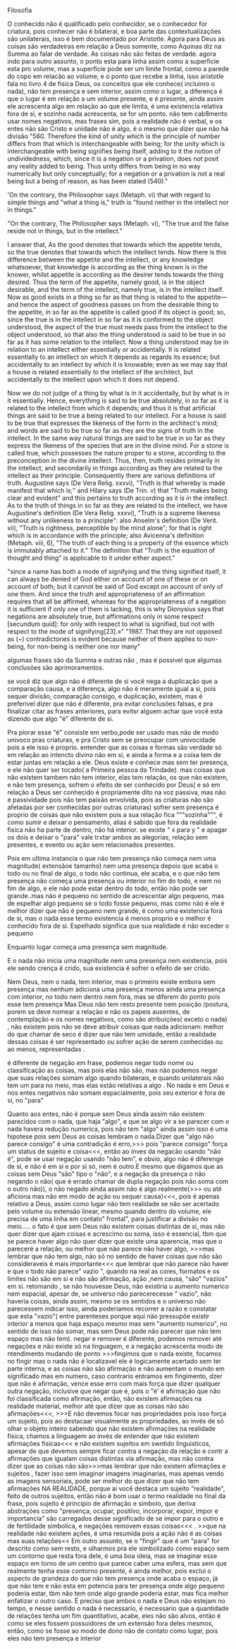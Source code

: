  Filosofia

O conhecido não é qualificado pelo conhecidor, se o conhecedor for criatura, pois conhecer não é bilateral, e boa parte das contextualizações são unilaterais, isso é bem documentado por Aristotle.
Agora para Deus as coisas são verdadeiras em relação a Deus somente, como Aquinas diz na Summa ao falar de verdade.
As coisas não são feitas de verdade.
agora indo para outro assunto, o ponto esta para linha assim como a superficie esta pro volume, mas a superficie pode ser um limite frontal, como a parede do copo em relacão ao volume, e o ponto que recebe a linha, isso aristotle fala no livro 4 de fisica 
Deus, os conceitos que ele conhece( incluinro o nada), não tem presença e sem interior, assim como o lugar, a diferença é que o lugar é em relação a um volume presente, e é presente, ainda assim ele acrescenta algo em relação ao que ele limita, é uma existencia relativa fora de si, e sozinho nada acrescenta, se for um ponto.
não tem cab8mento usar nomes negativos, mas frases sim, pois a realidade não é verbal, e os entes não são Cristo e unidade não é algo, é o mesmo que dizer que não há divisão
"560. Therefore the kind of unity which is the principle of number differs from that which is interchangeable with being; for the unity which is interchangeable with being signifies being itself, adding to it the notion of undividedness, which, since it is a negation or a privation, does not posit any reality added to being. Thus unity differs from being in no way numerically but only conceptually; for a negation or a privation is not a real being but a being of reason, as has been stated (540)."

'On the contrary, the Philosopher says (Metaph. vi) that with regard to simple things and "what a thing is," truth is "found neither in the intellect nor in things."

"On the contrary, The Philosopher says (Metaph. vi), "The true and the false reside not in things, but in the intellect."

I answer that, As the good denotes that towards which the appetite tends, so the true denotes that towards which the intellect tends. Now there is this difference between the appetite and the intellect, or any knowledge whatsoever, that knowledge is according as the thing known is in the knower, whilst appetite is according as the desirer tends towards the thing desired. Thus the term of the appetite, namely good, is in the object desirable, and the term of the intellect, namely true, is in the intellect itself. Now as good exists in a thing so far as that thing is related to the appetite—and hence the aspect of goodness passes on from the desirable thing to the appetite, in so far as the appetite is called good if its object is good; so, since the true is in the intellect in so far as it is conformed to the object understood, the aspect of the true must needs pass from the intellect to the object understood, so that also the thing understood is said to be true in so far as it has some relation to the intellect. Now a thing understood may be in relation to an intellect either essentially or accidentally. It is related essentially to an intellect on which it depends as regards its essence; but accidentally to an intellect by which it is knowable; even as we may say that a house is related essentially to the intellect of the architect, but accidentally to the intellect upon which it does not depend.

Now we do not judge of a thing by what is in it accidentally, but by what is in it essentially. Hence, everything is said to be true absolutely, in so far as it is related to the intellect from which it depends; and thus it is that artificial things are said to be true a being related to our intellect. For a house is said to be true that expresses the likeness of the form in the architect's mind; and words are said to be true so far as they are the signs of truth in the intellect. In the same way natural things are said to be true in so far as they express the likeness of the species that are in the divine mind. For a stone is called true, which possesses the nature proper to a stone, according to the preconception in the divine intellect. Thus, then, truth resides primarily in the intellect, and secondarily in things according as they are related to the intellect as their principle. Consequently there are various definitions of truth. Augustine says (De Vera Relig. xxxvi), "Truth is that whereby is made manifest that which is;" and Hilary says (De Trin. v) that "Truth makes being clear and evident" and this pertains to truth according as it is in the intellect. As to the truth of things in so far as they are related to the intellect, we have Augustine's definition (De Vera Relig. xxxvi), "Truth is a supreme likeness without any unlikeness to a principle": also Anselm's definition (De Verit. xii), "Truth is rightness, perceptible by the mind alone"; for that is right which is in accordance with the principle; also Avicenna's definition (Metaph. viii, 6), "The truth of each thing is a property of the essence which is immutably attached to it." The definition that "Truth is the equation of thought and thing" is applicable to it under either aspect."

"since a name has both a mode of signifying and the thing signified itself, it can always be denied of God either on account of one of these or on account of both; but it cannot be said of God except on account of only of one them. And since the truth and appropriateness of an affirmation requires that all be affirmed, whereas for the appropriateness of a negation it is sufficient if only one of them is lacking, this is why Dionysius says that negations are absolutely true, but affirmations only in some respect [secundum quid]: for only with respect to what is signified, but not with respect to the mode of signifying[23].»"
"1987. That they are not opposed as (~) contradictories is evident because neither of them applies to non-being, for non-being is neither one nor many"

algumas frases são da Summa e outras não , mas é possivel que algumas conclusões são aprimoramentos.

se você diz que algo não é diferente de si você nega a duplicação que a comparação causa, e a diferença, algo não é meramente igual a si, pois sequer divisão, comparação consigo, e duplicação, existem, mas é preferivel dizer que não é diferente, pra evitar conclusões falsas, e pra finalizar citar as frases anteriores, para evitsr alguem achar que você esta dizendo que algo "é" diferente de si. 

Pra piorar esse "é" consiste em verbo,pode ser usado mas não de modo univoco pras criaturas, e pra Cristo sem se preocupar com univocidade pois a ele isso é proprio.
entender que as coisas e formas são verdade só em relação ao intencto divino não em si, e ainda a forma e a coisa tem de estar juntas em relação a ele. 
Deus existe e conhece mas sem ter presença, e ele não quer ser tocado( a Primeira pessoa da Trindade).
mas coisas que não existem tambem não tem interior, elas tem relação, os que não existem, e não tem presença, sofrem o efeito de ser conhecido por Deus( e só em relação a Deus ser conhecido é propriamente dito na voz passiva, mas não é passividade pois não tem paixão envolvida, pois as criaturas não são afetadas por ser conhecidas por outras criaturas)
sofrer sem presença é proprio de coisas que não existem pois a sua relação fica """sozinha""", é como sumir e deixar o pensamento, alias é sabido que fora da realidade fisica não ha parte de dentro, não há interior.
se existe " x para y " e apagar os dois e deixar o "para" 
vale trxtar ambos as alegorias, relação sem presentes, e evento ou ação sem relacionados presentes.

Pois em ultima  instancia o que não tem presença não começa nem uma magnitude( extensãoe tamanho) nem uma presença depois que acaba o todo ou no final de algo, o todo não continua, ele acaba, e o que não tem presença não começa uma presença ou interior no fim do todo, e nem no fim de algo, e ele não pode estar dentro do todo, então não pode ser grande..mas não é pequeno no sentido de acrescentar algo pequeno, mas de espelhar algo pequeno se o todo fosse pequeno, mas como não é ele é melhor dizer que não é pequeno nem grande, é como uma existencia fora de si, mas o nada esse termo existencia é menos proprio e o melhor é conhecido fora de si. Espelhado significa que sua realidade é não exceder o pequeno

Enquanto lugar começa uma presença sem magnitude.

E o nada não inicia uma magnitude nem uma presença nem existencia, pois ele sendo crença é crido, sua existencia é sofrer o efeito de ser crido.



Nem Deus, nem o nada, tem interior, mas o primeiro existe embora sem presença
mas nenhum adiciona uma presença menos ainda uma presença com interior, no todo nem dentro nem fora, mas se diferem do ponto pois esse tem presença
Mas Deus não tem resto presente nem posição /postura, porem se deve nomear a relação e não os papeis ausentes, de contemplação e os nomes negativos, como são atribuições( exceto o nada) , não existem pois não se deve atribuir coisas que nada adicionam: melhor do que chamar de seco é dizer que não tem umidade, então a realidade dessas coisas é ser representado ou sofrer ação de serem conhecidas ou ao menos, representadas .

é diferente de negação em frase, podemos negar todo nome ou classificação as coisas, mas pois elas não são, mas não podemos negar que suas relações somam algo quando bilaterais, e quando unilaterais não tem um para no meio, mas elas estão relativas a algo  .
No nada e em Deus e nos entes negativos não somam espacialmente, pois seu exterior é fora de si, no "para"

Quanto aos entes, não é porque sem Deus ainda assim não existem parecidos com o nada, que haja "algo", e que se algo vir a se parecer com o nada havera redução numerica, pois não tem "algo"  ainda assim isso é uma hipotese pois sem Deus as coisas lembram o nada.Dizer que "algo não parece consigo" é uma contradição é erro,>>> pois "parece consigo" força um status de sujeito e coisa<<<, então ao inves da negacão usando "não é", pode se usar negação usando "não tem", e obvio, algo não é diferenge de si, e não é em si e por si só, nem é outro.E mesmo que digamos que as coisas sem Deus "são" tipo o "não", e a negação da presença o não negando o não( que é errado chamar de dupla negação pois não soma com o outro não)), o não negado ainda assim não é algo realmente(>>> ou até aficiona mas não em modo de ação ou sequer causa)<<<, pois é apenas relativo a Deus, assim como lugar não tem realidade se não ser acertado pelo volume ou extensão linear, mesmo quando dentro do volume, ele precisa de uma linha em contato" frontal", para justificar a divisão no meio..... o fato é que sem Deus não existem coisas distintas de si, mas não quer dizer que ajam coisas e acrescimo ou soma, isso é essencial, tbm que se parece haver algo não quer dizer que existe uma aparencia, mas que o pareceré a relação, ou melhor que não parece não haver algo, >>>mas lembrar que não tem algo, não só no sentido de haver coisas que não são consideraveis é mais importante<<< que lembrar que não parece não haver e que o todo não parece" vazio ", quando na real as cores, formatos e os limites não são em si e não são afirmação, ação ,nem causa, "são" "vazios" em si. retomando , se não houvesse Deus, não existiria u aumento numerico nem espacial, apesar de, se universo não parecerecesse " vazio", não haveria coisas, ainda assim, mesmo se os sentidos e o universo não parecessem indicar isso, ainda poderiamos recorrer a razão e constatar que esta "vazio"( entre parenteses porque aqui não pressupõe existir interior a menos que haja espaço mesmo mas sem "aumento numerico", no sentido de isso não somar, mas sem Deus pode não parecer que não tem espaço mas não tem). negar e remover é diferente, podemos remover até negações e não existe só na linguagem, e a negação acrescenta modo de ntendimento mudando de ponto >>>fingimos que o nada existe, focamos no fingir mas o nada não é localizavel ele é logicamente acertado sem ter parte interna, e as coisas não são afirmação e não aumentam o mundo em significado mas em numero, caso contrario entramos em fingimento, dzer que não é afirmação, vence esse erro com mais força que dizer qualquer outra negação, inclusive que negar que é, pois o "é' é afirmação que não foi classificada como afirmação, então, não existem afirmações na realidade material, melhor até que dizer que as coisas não são afirmações<<<, >>>E não devemos focar nas propriedades pois isso força um sujeito, pois ao destacaar visualmente as propriedades, ao invés de só olhar o objeto inteiro sabendo que não existem afirmações na realidade física, chamos a linguagem ao invés de entender que não existem afirmações fisicas<<< e não existem sujeitos em swntido linguisticos, apesar de que devemos sempre ficar contra a negaçào da relação e contr a afirmações que igualam coisas distintas via afirmação, mas não contra dizer que as coisas não são>>>mas lembrar que não existem afirmações e sujeitos , fazer isso sem imaginar imagens imaginarias, mas apenas vendo as imagens sensoriais, pode ser melhor do que dizer que não tem afirmações NA REALIDADE, porque ai você destaca um sujeito "realidade", feito de outros sujeitos, então não é bom usar o termo realidade no final da frase, pois sujeito é principio de afirmação e simbolo, que deriva abstrações como "presença, ocupar, positivo, incorporar, expor, impor e importancia" são carregados desse significado de se impor para o outro e de fertilidade simbolica, e negações removem essas coisas<<< .   >>que na realidade não existem ações, é uma resumida pois a ação não é as coisas mas suas relações<< Em outro assunto, se o "fingir" que é um "para" for descrito como sem resto, e olharmos pra ele simbolizado como espaço sem um contorno que resta fora dele, é uma boa ideia, mas se imaginar esse espaço em torno de um centro que parece caber uma esfera, mas sem que realmente tenha esse contorno presente, é ainda melhor, pois exclui o aspecto de grandeza do que não tem presença onde acaba o espaço, já que não tem e não esta em potencia para ter presença onde algo pequeno poderia estar, tbm não tem onde algo grande poderia estar, mas fica melhor enfatizar o outro caso. É preciso que ambos o nada e Deus não estejam no tempo, e nesse sentido o nada é necessario, é necessario que a quantidade de relações tenha um fim quantitativo, acabe, eles não são alvos, então é como se eles fossem possuidores de um extensão fora deles mesmos, então, como se fosse ao modo de dono não de contato como lugar, pois eles não tem presença e interior


